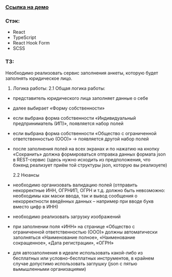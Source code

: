 ### [Ссылка на демо](https://aesthetic-unicorn-6eb20e.netlify.app)

### Стэк:

- React
- TypeScript
- React Hook Form
- SCSS

### ТЗ:

Необходимо реализовать сервис заполнения анкеты, которую будет заполнять юридическое лицо.

1. Логика работы:
   2.1 Общая логика работы:

- представитель юридического лица заполняет данные о себе
- далее выбирает «Форму собственности»
- если выбрана форма собственности «Индивидуальный предприниматель (ИП)», появляется набор полей
- если выбрана форма собственности «Общество с ограниченной ответственностью (ООО)» -> появляется другой набор полей
- после заполнения полей на всех экранах и по нажатию на кнопку «Сохранить» должна формироваться отправка данных формата json в REST-сервис (здесь нужно исходить из предположения, что бэкенд реализует приём той структуры json, которую вы реализуете)

  2.2 Нюансы

- необходимо организовать валидацию полей (отправить некорректные ИНН, ОГРНИП, ОГРН и т.д. должно быть невозможно: необходимы как маски ввода, так и вывод сообщения о некорректности введённых данных – например при вводе букв вместо цифр в ИНН)
- необходимо реализовать загрузку изображений
- при заполнении поля «ИНН» на странице «Общество с ограниченной ответственностью (ООО)» должны автоматически заполняться «Наименование полное», «Наименование сокращенное», «Дата регистрации», «ОГРН»
- для автозаполнения в идеале использовать какой-либо из бесплатных или условно-бесплатных инструментов, в крайнем случае допустимо использовать заглушку (json c пятью вымышленными организациями)
